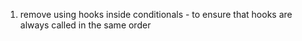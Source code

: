 1. remove using hooks inside conditionals - to ensure that hooks are always called in the same order
